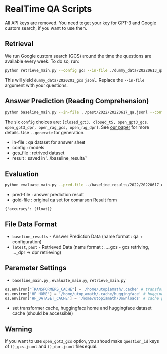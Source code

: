 # RealTime QA Scripts

All API keys are removed. You need to get your key for GPT-3 and Google custom search, if you want to use them.

## Retrieval
We run Google custom search (GCS) around the time the questions are available every week. To do so, run:
```bash
python retrieve_main.py --config gcs --in-file ./dummy_data/20220613_qa.jsonl --key <gcs_key> --engine <engine_key>
```
This will yield `dummy_data/2020201_gcs.jsonl`. Replace the `--in-file` argument with your questions.

## Answer Prediction (Reading Comprehension)
```bash
python baseline_main.py --in-file ../past/2022/20220617_qa.jsonl --config open_rag_gcs --gcs-file ../past/2022/20220617_gcs.jsonl
```
The six `config` choices are: `[closed_gpt3, closed_t5, open_gpt3_gcs, open_gpt3_dpr, open_rag_gcs, open_rag_dpr]`. See [our paper](https://arxiv.org/abs/2207.13332) for more details. Use `--generate` for generation.
* in-file : qa dataset for answer sheet
* config : models 
* gcs_file : retrived dataset 
* result : saved in '../baseline_results/'

## Evaluation
```bash
python evaluate_main.py --pred-file ../baseline_results/2022/20220617_qa_open_gpt3_gcs.jsonl --gold-file ../past/2022/20220617_qa.jsonl 
```
* pred-file : answer prediction result
* gold-file : original qa set for comarison
Result form
```
{'accuracy': (float)}
```

## File Data Format
* `baseline_results` - Answer Prediction Data (name format : qa + configuration)
* `latest`, `past` - Retrieved Data (name format : ..._gcs - gcs retriving, ..._dpr -> dpr retrieving)

## Parameter Settings
* `baseline_main.py` , `evaluate_main.py`, `retrieve_main.py`
```python 
os.environ["TRANSFORMERS_CACHE"] = '/home/utopiamath/.cache' # transformer cache path
os.environ['HF_HOME'] = '/home/utopiamath/.cache/huggingface' # huggingface download path
os.environ['HF_DATASET_CACHE'] = '/home/utopiamath/Downloads' # cache path
```
* set transformer cache, huggingface home and huggingface dataset cache (should be accessible)

## Warning ##
If you want to use `open_gpt3_gcs` option, you shoud make `question_id` keys of `()_gcs.jsonl` and `()_dpr.jsonl` files equal.